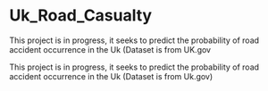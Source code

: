 # Uk_Road_Casualty
This project is in progress, it seeks to predict the probability of road accident occurrence in the Uk (Dataset is from UK.gov

This project is in progress, it seeks to predict the probability of road accident occurrence in the Uk (Dataset is from Uk.gov)
